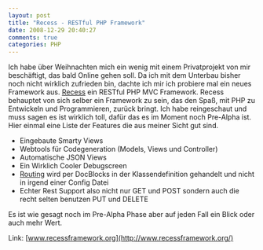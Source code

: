 ```yaml
---
layout: post
title: "Recess - RESTful PHP Framework"
date: 2008-12-29 20:40:27
comments: true
categories: PHP
---
```


Ich habe über Weihnachten mich ein wenig mit einem Privatprojekt von mir beschäftigt, das bald Online gehen soll. Da ich mit dem Unterbau bisher noch nicht wirklich zufrieden bin, dachte ich mir ich probiere mal ein neues Framework aus. [Recess](http://www.recessframework.org/) ein RESTful PHP MVC Framework. Recess behauptet von sich selber ein Framework zu sein, das den Spaß, mit PHP zu Entwickeln und Programmieren, zurück bringt. Ich habe reingeschaut und muss sagen es ist wirklich toll, dafür das es im Moment noch Pre-Alpha ist. Hier einmal eine Liste der Features die aus meiner Sicht gut sind.

* Eingebaute Smarty Views
* Webtools für Codegeneration (Models, Views und Controller)
* Automatische JSON Views
* Ein Wirklich Cooler Debugscreen
* [Routing](http://www.recessframework.org/page/routing-in-recess-screencast) wird per DocBlocks in der Klassendefinition gehandelt und nicht in irgend einer Config Datei
* Echter Rest Support also nicht nur GET und POST sondern auch die recht selten benutzen PUT und DELETE

Es ist wie gesagt noch im Pre-Alpha Phase aber auf jeden Fall ein Blick oder auch mehr Wert.

Link: [www.recessframework.org](http://www.recessframework.org/)
